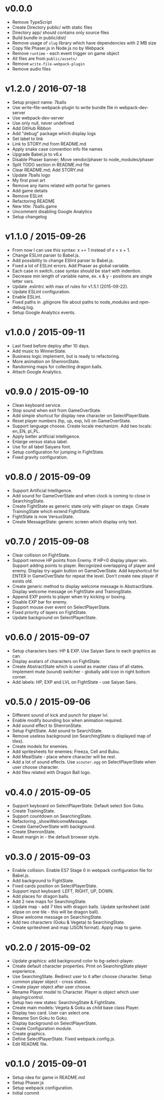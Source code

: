 v0.0.0
==================

 * Remove TypeScript
 * Create Directory public/ with static files
 * Directory app/ should contains only source files
 * Build bundle in public/dist/
 * Remove usage of `slug` library which have dependencies with 2 MB size
 * Copy file Phaser.js in Node.js no by Webpack
 * Remove `runtime` - each event trigger on game object
 * All files are from `public/assets/`
 * Remove `write-file-webpack-plugin`
 * Remove audio files

v1.2.0 / 2016-07-18
==================

  * Setup project name: 7balls
  * Use write-file-webpack-plugin to write bundle file in webpack-dev-server
  * Use webpack-dev-server
  * Use only null, never undefined
  * Add GitHub Ribbon
  * Add "debug" package which display logs
  * Set label to link
  * Link to STORY.md from README.md
  * Apply snake case convention info file names
  * Upgrade Babel.js to v6.x
  * Disable Phaser banner; Move vendor/phaser to node_modules/phaser
  * Split TODO section in README.md file
  * Clear README.md; Add STORY.md
  * Update 7balls logo
  * My first pixel art
  * Remove any itams related with portal for gamers
  * Add game details
  * Remove ESLint
  * Refactoring README
  * New title: 7balls.game
  * Uncomment disabling Google Analytics
  * Setup changelog

v1.1.0 / 2015-09-26
===================

  * From now I can use this syntax: x += 1 instead of x = x + 1.
  * Change ESLint parser to Babel.js.
  * Add possibility to change ESlint parser to Babel.js.
  * Fixed a lot of ESLint errors. Add Phaser as global variable.
  * Each case in switch..case syntax should be start with indention.
  * Decrease min length of variable name, ex. x & y - positions are single letter vars.
  * Update .eslintrc with max of rules for v1.5.1 (2015-09-22).
  * Update ESLint configuration.
  * Enable ESLint.
  * Fixed paths in .gitignore file about paths to node_modules and npm-debug.log.
  * Setup Google Analytics events.

v1.0.0 / 2015-09-11
===================

  * Last fixed before deploy after 10 days.
  * Add music to WinnerState.
  * Business logic implement, but is ready to refactoring.
  * More animation on ShenronState.
  * Randoming maps for collecting dragon balls.
  * Attach Google Analytics.

v0.9.0 / 2015-09-10
===================

  * Clean keyboard service.
  * Stop sound when exit from GameOverState.
  * Add simple shortcut for display new character on SelectPlayerState.
  * Reset player numbers (hp, up, exp, lvl) on GameOverState.
  * Support language choose. Create locale mechanizm. Add two locals: en_EN, pl_PL.
  * Apply better artificial intelligence.
  * Enlarge versus status label.
  * Use for all label Saiyans font.
  * Setup configuration for jumping in FightState.
  * Fixed gravity configuration.

v0.8.0 / 2015-09-09
===================

  * Support Artificial Intelligence.
  * Add sound for GameOverState and when clock is coming to close in SearchingState.
  * Create FightState as generic state only with player on stage. Create TrainingState which extend FightState.
  * FightState is now VersusState.
  * Create MessageState: generic screen which display only text.

v0.7.0 / 2015-09-08
===================

  * Clear collision on FightState.
  * Support remove HP points from Enemy. If HP=0 display player win. Support adding points to player. Recognized overlapping of player and enemy. Display try-again button on GameOverState. Add keyshortcut for ENTER in GameOverState for repeat the level. Don't create new player if exists old.
  * Create generic method to display welcome message in AbstractState. Display welcome message on FightState and TrainingState.
  * Append EXP points to player when try kicking or boxing.
  * Disable EXP bar for enemy.
  * Support mouse over event on SelectPlayerState.
  * Fixed priority of layers on FightState.
  * Update background on SelectPlayerState.

v0.6.0 / 2015-09-07
===================

  * Setup characters bars: HP & EXP. Use Saiyan Sans to each graphics as can.
  * Display avatars of characters on FightState.
  * Create AbstractState which is usesd as master class of all states. Implement mute (sound) switcher - globally add icon in right bottom corner.
  * Add labels: HP, EXP and LVL on FightState - use Saiyan Sans.

v0.5.0 / 2015-09-06
===================

  * Different sound of kick and punch for player lvl.
  * Enable modify bounding box when animation required.
  * Add sound effect to ShenronState.
  * Setup FightState. Add sound to SearchState.
  * Remove useless background (on SearchingState is displayed map of tiles).
  * Create models for enemies.
  * Add spritesheets for enemies: Freeza, Cell and Bubu.
  * Add MealState - place where character will be rest.
  * Add a lot of sound effects. Use `scouter.ogg` on SelectPlayerState when user choose character.
  * Add files related with Dragon Ball logo.

v0.4.0 / 2015-09-05
===================

  * Support keyboard on SelectPlayerState. Default select Son Goku.
  * Create TrainingState.
  * Support countdown on SearchingState.
  * Refactoring _showWelcomeMessage.
  * Create GameOverState with background.
  * Create ShenronState.
  * Reset margin in <body> - the default browser style.

v0.3.0 / 2015-09-03
===================

  * Enable collision. Enable ES7 Stage 0 in webpack configuration file for Babel.js.
  * Add background to FightState.
  * Fixed cards position on SelectPlayerState.
  * Support input keyboard: LEFT, RIGHT, UP, DOWN.
  * Add places for dragon balls.
  * Add 2 new maps for SearchingState.
  * Update map - add 7 tiles with dragon balls. Update spritesheet (add elipse on one tile - this will be dragon ball).
  * Show welcome message on SearchingState.
  * Add two characters (Goku & Vegeta) to SearchingState.
  * Create spritesheet and map (JSON format). Apply map to game.

v0.2.0 / 2015-09-02
===================

  * Update graphics: add background color to bg-select-player.
  * Create default character properties. Print on SearchingState player experience.
  * Use SearchingState. Redirect user to it after choose character. Setup common player object - cross states.
  * Create player object after user choose.
  * Rename Player model to Character. Player is object which user playing/control.
  * Setup two new states: SearchingState & FightState.
  * Create main models: Vegeta & Goku as child base class Player.
  * Display two card. User can select one.
  * Rename Son Goku to Goku.
  * Display background on SelectPlayerState.
  * Create Configuration module.
  * Create graphics.
  * Define SelectPlayerState. Fixed webpack.config.js.
  * Edit README file.

v0.1.0 / 2015-09-01
===================

  * Setup idea for game in README.md
  * Setup Phaser.js
  * Setup webpack configuration.
  * Initial commit

